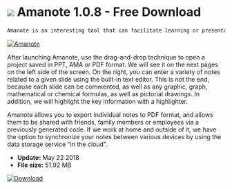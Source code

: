# ![](https://cdn.softexe.net/static/icon/win.gif) Amanote 1.0.8 - Free Download

```sh
Amanote is an interesting tool that can facilitate learning or presentation of various issues by adding notes to individual slides.
```
[![Amanote](https://gallery.dpcdn.pl/imgc/Tools/82611/g_-_420x350_1.5_-_xffd4eb2c-1d44-4c81-8d03-ef85b3b8cb27.jpg)](https://softexe.net/win/business/organizer/amanote:pRbch.html)

After launching Amanote, use the drag-and-drop technique to open a project saved in PPT, AMA or PDF format. We will see it on the next pages on the left side of the screen. On the right, you can enter a variety of notes related to a given slide using the built-in text editor. This is not the end, because each slide can be commented, as well as any graphic, graph, mathematical or chemical formulas, as well as pictorial drawings. In addition, we will highlight the key information with a highlighter.
 
 Amanote allows you to export individual notes to PDF format, and allows them to be shared with friends, family members or employees via a previously generated code. If we work at home and outside of it, we have the option to synchronize your notes between various devices by using the data storage service "in the cloud".


- **Update:** May 22 2018
- **File size:** 51.92 MB

[![Download](https://cdn.softexe.net/static/img/download.png)](https://softexe.net/win/business/organizer/amanote:pRbch.html)


